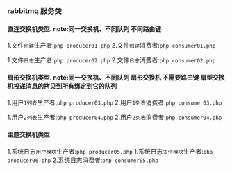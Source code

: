 ### rabbitmq 服务类


#### 直连交换机类型. note:同一交换机、不同队列 不同路由键
1.文件`创建`生产者:`php producer01.php`
2.文件`创建`消费者:`php consumer01.php`


1.文件`日志`生产者:`php producer02.php`
2.文件`日志`消费者:`php consumer02.php`


#### 扇形交换机类型. note:同一交换机、不同队列 扇形交换机 不需要路由键   扇型交换机投递消息的拷贝到所有绑定到它的队列
1.用户`1列表`生产者:`php producer03.php`
2.用户`1列表`消费者:`php consumer03.php`


1.用户`2列表`生产者:`php producer04.php`
2.用户`2列表`消费者:`php consumer04.php`


#### 主题交换机类型
1.系统日志`用户模块`生产者:`php producer05.php`
1.系统日志`支付模块`生产者:`php producer06.php`
2.系统日志消费者:`php consumer05.php`
